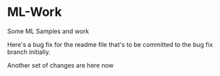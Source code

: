 # ML-Work
Some ML Samples and work

Here's a bug fix for the readme file that's to be committed to the bug fix branch initially.

Another set of changes are here now

